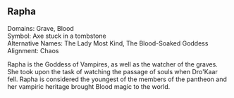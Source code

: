 ## Rapha
Domains: Grave, Blood  
Symbol: Axe stuck in a tombstone  
Alternative Names: The Lady Most Kind, The Blood-Soaked Goddess  
Alignment: Chaos  

Rapha is the Goddess of Vampires, as well as the watcher of the graves. She took upon the task of watching the passage of souls when Dro'Kaar fell. Rapha is considered the youngest of the members of the pantheon and her vampiric heritage brought Blood magic to the world.